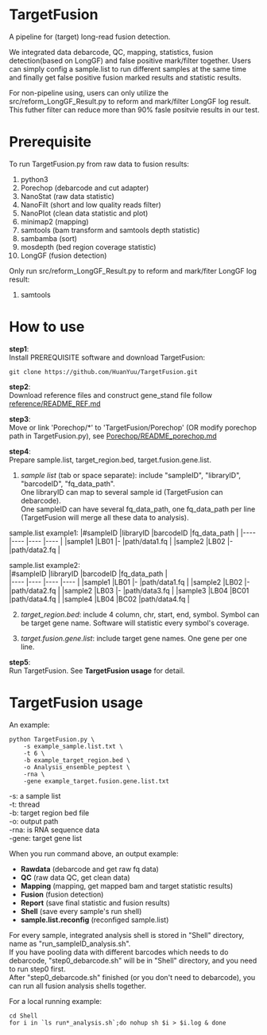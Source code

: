 # TargetFusion
A pipeline for (target) long-read fusion detection. 
   
We integrated data debarcode, QC, mapping, statistics, fusion detection(based on LongGF) and false positive mark/filter together. Users can simply config a sample.list to run different samples at the same time and finally get false positive fusion marked results and statistic results.  
  
For non-pipeline using, users can only utilize the src/reform_LongGF_Result.py to reform and mark/filter LongGF log result. This futher filter can reduce more than 90% fasle positvie results in our test.  
  
# Prerequisite
To run TargetFusion.py from raw data to fusion results:
1. python3
2. Porechop (debarcode and cut adapter)
3. NanoStat (raw data statistic)
4. NanoFilt (short and low quality reads filter)
5. NanoPlot (clean data statistic and plot)
6. minimap2 (mapping)
7. samtools (bam transform and samtools depth statistic)
8. sambamba (sort)
9. mosdepth (bed region coverage statistic)
10. LongGF (fusion detection)
  
Only run src/reform_LongGF_Result.py to reform and mark/fiter LongGF log result:
1. samtools
  
# How to use
**step1**:  
Install PREREQUISITE software and download TargetFusion:  
```Download TargetFusion:
git clone https://github.com/HuanYuu/TargetFusion.git
```
  
**step2**:  
Download reference files and construct gene_stand file follow [reference/README_REF.md](https://github.com/HuanYuu/TargetFusion/blob/main/reference/README_REF.md)  
  
**step3**:  
Move or link 'Porechop/\*' to 'TargetFusion/Porechop' (OR modify porechop path in TargetFusion.py), see [Porechop/README_porechop.md](https://github.com/HuanYuu/TargetFusion/blob/main/Porechop/README_porechop.md)  

**step4**:  
Prepare sample.list, target_region.bed, target.fusion.gene.list.  
  
1) *sample list* (tab or space separate): include "sampleID", "libraryID", "barcodeID", "fq_data_path".  
One libraryID can map to several sample id (TargetFusion can debarcode).  
One sampleID can have several fq_data_path, one fq_data_path per line (TargetFusion will merge all these data to analysis).  
  
  sample.list example1:
|#sampleID  |libraryID  |barcodeID  |fq_data_path  |
|----       |----       |----       |----          |
|sample1    |LB01       |-          |path/data1.fq |
|sample2    |LB02       |-          |path/data2.fq |

  sample.list example2:  
|#sampleID  |libraryID  |barcodeID  |fq_data_path  |  
|----       |----       |----       |----          |
|sample1    |LB01       |-          |path/data1.fq |
|sample2    |LB02       |-          |path/data2.fq |
|sample2    |LB03       |-          |path/data3.fq |
|sample3    |LB04       |BC01       |path/data4.fq |
|sample4    |LB04       |BC02       |path/data4.fq |
  
2) *target_region.bed*: include 4 column, chr, start, end, symbol. Symbol can be target gene name. Software will statistic every symbol's coverage.
  
3) *target.fusion.gene.list*: include target gene names. One gene per one line.  
  
**step5**:  
Run TargetFusion. See **TargetFusion usage** for detail.  
  
# TargetFusion usage
An example:  
```example:
python TargetFusion.py \
    -s example_sample.list.txt \
    -t 6 \
    -b example_target_region.bed \
    -o Analysis_ensemble_peptest \
    -rna \
    -gene example_target.fusion.gene.list.txt
```
-s: a sample list  
-t: thread  
-b: target region bed file  
-o: output path  
-rna: is RNA sequence data  
-gene: target gene list  

When you run command above, an output example:  
* **Rawdata**  (debarcode and get raw fq data)  
* **QC**  (raw data QC, get clean data)  
* **Mapping**  (mapping, get mapped bam and target statistic results)  
* **Fusion**  (fusion detection)  
* **Report**  (save final statistic and fusion results)  
* **Shell**  (save every sample's run shell)  
* **sample.list.reconfig**  (reconfiged sample.list)  

For every sample, integrated analysis shell is stored in "Shell" directory, name as "run_sampleID_analysis.sh".  
If you have pooling data with different barcodes which needs to do debarcode, "step0_debarcode.sh" will be in "Shell" directory, and you need to run step0 first.  
After "step0_debarcode.sh" finished (or you don't need to debarcode), you can run all fusion analysis shells together.  
  
For a local running example:
```example
cd Shell
for i in `ls run*_analysis.sh`;do nohup sh $i > $i.log & done
```
